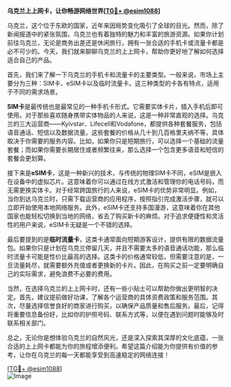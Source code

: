 **乌克兰上上网卡，让你畅游网络世界[[TG💪+ @esim1088](https://t.me/s/esim1088)]**

乌克兰，这个位于东欧的国家，近年来因局势变化吸引了全球的目光。然而，除了新闻报道中的紧张氛围，乌克兰也有着独特的魅力和丰富的旅游资源。如果你计划前往乌克兰，无论是商务出差还是休闲旅行，拥有一张合适的手机卡或流量卡都是必不可少的。今天，我们就来聊聊乌克兰的上上网卡，帮助你更好地了解如何选择适合自己的产品。

首先，我们来了解一下乌克兰的手机卡和流量卡的主要类型。一般来说，市场上主要分为三种：SIM卡、eSIM卡以及临时流量卡。这三种类型的卡各有特点，适用于不同的需求场景。

**SIM卡**是最传统也是最常见的一种手机卡形式。它需要实体卡片，插入手机后即可使用。对于那些喜欢随身携带实体物品的人来说，这是一种非常直观的选择。乌克兰的三大运营商——Kyivstar、Lifecell和Vodafone，都提供各种套餐服务，包括语音通话、短信以及数据流量。这些套餐的价格从几十到几百格里夫纳不等，具体取决于你需要的服务内容。比如，如果你只是短期旅行，可以选择一个基础的流量套餐；而如果你需要长期居住或者频繁往来，那么选择一个包含更多语音和短信的套餐会更划算。

接下来是**eSIM卡**，这是一种新兴的技术，与传统的物理SIM卡不同，eSIM是嵌入在设备中的虚拟芯片。这意味着你可以通过在线方式激活和管理你的电话号码，而无需更换实体卡。对于经常跨国旅行的人来说，eSIM卡的优势非常明显。例如，当你到达乌克兰时，只需下载运营商的应用程序，按照指引完成激活步骤，就可以立即开始使用本地网络服务。此外，eSIM卡还支持多国漫游，这意味着你在其他国家也能轻松切换到当地的网络，省去了购买新卡的麻烦。对于追求便捷性和灵活性的用户来说，eSIM卡无疑是一个不错的选择。

最后要提到的是**临时流量卡**，这类卡通常面向短期游客设计，提供有限的数据流量包。如果你只是计划在乌克兰停留几天，并且不需要太多的语音通话功能，那么临时流量卡可能是性价比最高的选择。这类卡的价格通常较低，但需要注意的是，一旦流量耗尽，就需要额外充值或者更换新的卡片。因此，在购买之前一定要明确自己的实际需求，避免浪费不必要的费用。

当然，在选择乌克兰的上上网卡时，还有一些小贴士可以帮助你做出更明智的决定。首先，建议提前做好功课，了解各个运营商的具体资费政策和服务范围。其次，尽量选择信誉良好的商家进行购买，以确保产品质量和售后服务。最后，记得将重要信息备份好，比如你的护照号码、联系方式等，以便在遇到问题时能够及时联系相关部门。

总之，无论你是想体验乌克兰的自然风光，还是深入探索其深厚的文化底蕴，一张合适的上上网卡都能为你的旅程增添便利。希望这篇介绍能为你提供有价值的参考，让你在乌克兰的每一天都能享受到高速稳定的网络连接！

[[TG💪+ @esim1088](https://t.me/s/esim1088)]  
![Image](https://i.postimg.cc/4NQfJmqS/Snipaste-2025-05-13-00-14-12.png)